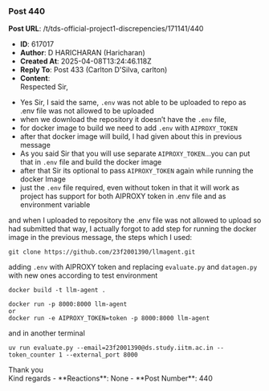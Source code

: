 ### Post 440
**Post URL**: /t/tds-official-project1-discrepencies/171141/440
- **ID**: 617017
- **Author**: D HARICHARAN  (Haricharan)
- **Created At**: 2025-04-08T13:24:46.118Z
- **Reply To**: Post 433 (Carlton D'Silva, carlton)
- **Content**:  
  Respected Sir,
<ul>
<li>Yes Sir, I said the same,  <code>.env</code> was not able to be uploaded to repo as .env file was not allowed to be uploaded</li>
<li>when we download the repository it doesn’t have the <code>.env</code> file,</li>
<li>for docker image to build we need to add <code>.env</code> with <code>AIPROXY_TOKEN</code></li>
<li>after that docker image will build, I had given about this in previous message</li>
<li>As you said Sir that you will use separate <code>AIPROXY_TOKEN</code>…you can put that in <code>.env</code> file and build the docker image</li>
<li>after that Sir its optional to pass <code>AIPROXY_TOKEN</code> again while running the docker Image</li>
<li>just the <code>.env</code> file required, even without token in that it will work as project has support for both AIPROXY token in .env file and as environment variable</li>
</ul>
and when I uploaded to repository the .env file was not allowed to upload so had submitted that way, I actually forgot to add step for running the docker image in the previous message, the steps which I used:
<pre><code class="lang-auto">git clone https://github.com/23f2001390/llmagent.git
</code></pre>
adding <code>.env</code> with AIPROXY token and replacing <code>evaluate.py</code> and <code>datagen.py</code> with new ones according to test environment
<pre><code class="lang-auto">docker build -t llm-agent .
</code></pre>
<pre><code class="lang-auto">docker run -p 8000:8000 llm-agent
or
docker run -e AIPROXY_TOKEN=token -p 8000:8000 llm-agent
</code></pre>
and in another terminal
<pre><code class="lang-auto">uv run evaluate.py --email=23f2001390@ds.study.iitm.ac.in --token_counter 1 --external_port 8000
</code></pre>
Thank you<br>
Kind regards
- **Reactions**: None
- **Post Number**: 440

